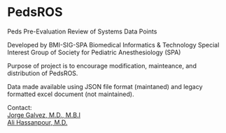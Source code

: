 # PedsROS
Peds Pre-Evaluation Review of Systems Data Points

Developed by BMI-SIG-SPA
Biomedical Informatics & Technology Special Interest Group of Society for Pediatric Anesthesiology (SPA)

Purpose of project is to encourage modification, mainteance, and distribution of PedsROS. 

Data made available using JSON file format (maintaned) and legacy formatted excel document (not maintained).

Contact: 
<br>
<a href="https://aemail.com/5y9K">Jorge Galvez, M.D., M.B.I</a>
<br>
<a href="https://aemail.com/Z6Vw">Ali Hassanpour, M.D.</a>
